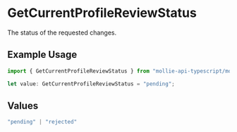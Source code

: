 # GetCurrentProfileReviewStatus

The status of the requested changes.

## Example Usage

```typescript
import { GetCurrentProfileReviewStatus } from "mollie-api-typescript/models/operations";

let value: GetCurrentProfileReviewStatus = "pending";
```

## Values

```typescript
"pending" | "rejected"
```